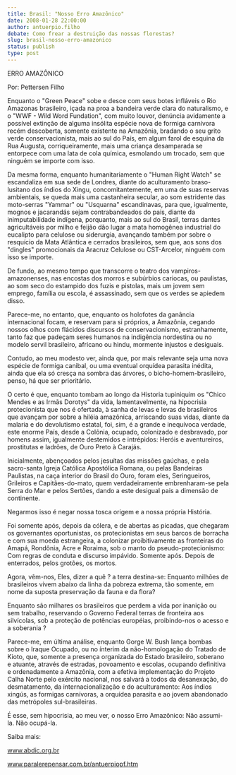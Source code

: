```yaml
---
title: Brasil: "Nosso Erro Amazônico"
date: 2008-01-28 22:00:00
author: antuerpio.filho
debate: Como frear a destruição das nossas florestas?
slug: brasil-nosso-erro-amazonico
status: publish 
type: post
---
```


ERRO AMAZÔNICO  

Por: Pettersen Filho  

  

  

  

Enquanto o "Green Peace" sobe e desce com seus botes infláveis o Rio Amazonas brasileiro, içada na proa a bandeira verde clara do naturalismo, e o "WWF - Wild Word Fundation", com muito louvor, denúncia avidamente a possível extinção de alguma insólita espécie nova de formiga carnívora recém descoberta, somente existente na Amazônia, bradando o seu grito verde conservacionista, mais ao sul do País, em algum farol de esquina da Rua Augusta, corriqueiramente, mais uma criança desamparada se entorpece com uma lata de cola química, esmolando um trocado, sem que ninguém se importe com isso.  

Da mesma forma, enquanto humanitariamente o "Human Right Watch" se escandaliza em sua sede de Londres, diante do aculturamento braso-lusitano dos índios do Xingu, concomitantemente, em uma de suas reservas ambientais, se queda mais uma castanheira secular, ao som estridente das moto-serras "Yammar" ou "Usquarna" escandinavas, para que, igualmente, mognos e jacarandás sejam contrabandeados do pais, diante da inimputabilidade indígena, porquanto, mais ao sul do Brasil, terras dantes agricultáveis por milho e feijão dão lugar a mata homogênea industrial do eucalipto para celulose ou siderurgia, avançando também por sobre o resquício da Mata Atlântica e cerrados brasileiros, sem que, aos sons dos "dingles" promocionais da Aracruz Celulose ou CST-Arcelor, ninguém com isso se importe.  

De fundo, ao mesmo tempo que transcorre o teatro dos vampiros-amazonenses, nas encostas dos morros e subúrbios cariocas, ou paulistas, ao som seco do estampido dos fuzis e pistolas, mais um jovem sem emprego, família ou escola, é assassinado, sem que os verdes se apiedem disso.  

Parece-me, no entanto, que, enquanto os holofotes da ganância internacional focam, e reservam para si próprios, a Amazônia, cegando nossos olhos com flácidos discursos de conservacionismo, estranhamente, tanto faz que padeçam seres humanos na indigência nordestina ou no modelo servil brasileiro, africano ou hindu, mormente injustos e desiguais.  

Contudo, ao meu modesto ver, ainda que, por mais relevante seja uma nova espécie de formiga canibal, ou uma eventual orquídea parasita inédita, ainda que ela só cresça na sombra das árvores, o bicho-homem-brasileiro, penso, há que ser prioritário.  

O certo é que, enquanto tombam ao longo da Historia tupiniquim os "Chico Mendes e as Irmãs Dorotys" da vida, lamentavelmente, na hipocrisia protecionista que nos é ofertada, à sanha de levas e levas de brasileiros que avançam por sobre a hiléia amazônica, arriscando suas vidas, diante da malaria e do devolutismo estatal, foi, sim, é a grande e inequívoca verdade, este enorme País, desde a Colônia, ocupado, colonizado e desbravado, por homens assim, igualmente destemidos e intrépidos: Heróis e aventureiros, prostitutas e ladrões, de Ouro Preto à Carajás.   

Inicialmente, abençoados pelos jesuítas das missões gaúchas, e pela sacro-santa Igreja Católica Apostólica Romana, ou pelas Bandeiras Paulistas, na caça interior do Brasil do Ouro, foram eles, Seringueiros, Grileiros e Capitães-do-mato, quem verdadeiramente embrenharam-se pela Serra do Mar e pelos Sertões, dando a este desigual pais a dimensão de continente.  

Negarmos isso é negar nossa tosca origem e a nossa própria História.  

Foi somente após, depois da cólera, e de abertas as picadas, que chegaram os governantes oportunistas, os protecionistas em seus barcos de borracha e com sua moeda estrangeira, a colonizar proibitivamente as fronteiras do Amapá, Rondônia, Acre e Roraima, sob o manto do pseudo-protecionismo: Com regras de conduta e discurso impávido. Somente após. Depois de enterrados, pelos grotões, os mortos.  

Agora, vêm-nos, Eles, dizer a quê ? a terra destina-se: Enquanto milhões de brasileiros vivem abaixo da linha da pobreza extrema, tão somente, em nome da suposta preservação da fauna e da flora?  

Enquanto são milhares os brasileiros que perdem a vida por inanição ou sem trabalho, reservando o Governo Federal terras de fronteira aos silvícolas, sob a proteção de potências européias, proibindo-nos o acesso e a soberania ?  

Parece-me, em última análise, enquanto Gorge W. Bush lança bombas sobre o Iraque Ocupado, ou no ínterim da não-homologação do Tratado de Kioto, que, somente a presença organizada do Estado brasileiro, soberano e atuante, através de estradas, povoamento e escolas, ocupando definitiva e ordenadamente a Amazônia, com a efetiva implementação do Projeto Calha Norte pelo exército nacional, nos salvará a todos da desanexação, do desmatamento, da internacionalização e do aculturamento: Aos índios xingús, as formigas carnívoras, a orquídea parasita e ao jovem abandonado das metrópoles sul-brasileiras.  

É esse, sem hipocrisia, ao meu ver, o nosso Erro Amazônico: Não assumi-la. Não ocupá-la.  

  

Saiba mais:   

www.abdic.org.br   

www.paralerepensar.com.br/antuerpiopf.htm
